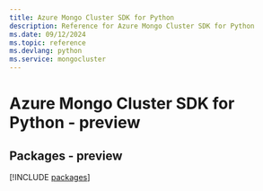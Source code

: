 ```yaml
---
title: Azure Mongo Cluster SDK for Python
description: Reference for Azure Mongo Cluster SDK for Python
ms.date: 09/12/2024
ms.topic: reference
ms.devlang: python
ms.service: mongocluster
---
```

# Azure Mongo Cluster SDK for Python - preview
## Packages - preview
[!INCLUDE [packages](mongo-cluster-index.md)]